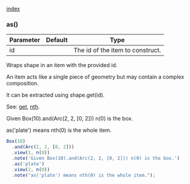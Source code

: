 [index](../../nb/api/index.md)
### as()
Parameter|Default|Type
---|---|---
id||The id of the item to construct.

Wraps shape in an item with the provided id.

An item acts like a single piece of geometry but may contain a complex composition.

It can be extracted using shape.get(id).

See: [get](../../nb/api/get.nb), [nth](#https://raw.githubusercontent.com/jsxcad/JSxCAD/master/nb/api/nth.md).

Given Box(10).and(Arc(2, 2, [0, 2])) n(0) is the box.

as('plate') means nth(0) is the whole item.

```JavaScript
Box(10)
  .and(Arc(2, 2, [0, 2]))
  .view(1, n(0))
  .note('Given Box(10).and(Arc(2, 2, [0, 2])) n(0) is the box.')
  .as('plate')
  .view(2, n(0))
  .note("as('plate') means nth(0) is the whole item.");
```
